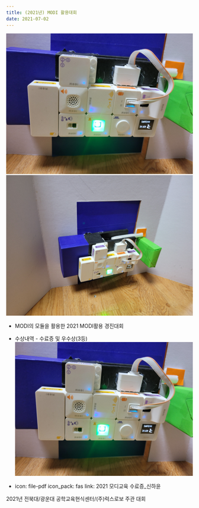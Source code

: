 ```yaml
---
title: (2021년) MODI 활용대회
date: 2021-07-02
---
```




<!--more-->
![MODI 해킹대회 사진](456.jpg)
![MODI 해킹대회 사진](789.jpg)
- MODI의 모듈을 활용한 2021 MODI활용 경진대회
- 수상내역 - 수료증 및 우수상(3등)
[![MODI 대회](456.jpg)](https://youtu.be/stqaQlx6kCw)

- icon: file-pdf
  icon_pack: fas
  link: 2021 모디교육 수료증_신하윤


2021년 전북대/광운대 공학교육현식센터/(주)럭스로보 주관 대회

